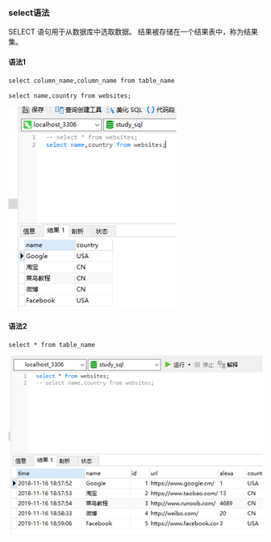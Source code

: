 ### select语法

SELECT 语句用于从数据库中选取数据。
结果被存储在一个结果表中，称为结果集。

#### 语法1
```MySql
select column_name,column_name from table_name
```

```MySql
select name,country from websites;
```
<img src='./img/select_name_country.png' />

#### 语法2
```MySql
select * from table_name
```
<img src='./img/select_all.png' />
